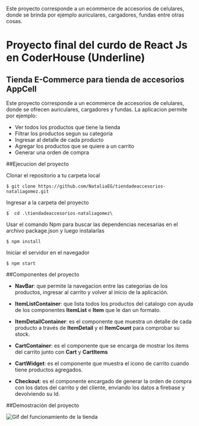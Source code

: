 Este proyecto corresponde a un ecommerce de accesorios de celulares, donde se brinda por ejemplo auriculares, cargadores, fundas entre otras cosas.

# Proyecto final del curdo de React Js en CoderHouse  (Underline)

## Tienda E-Commerce para tienda de accesorios AppCell

Este proyecto corresponde a un ecommerce de accesorios de celulares, donde se ofrecen auriculares, cargadores y fundas. 
La aplicacion permite por ejemplo:

- Ver todos los productos que tiene la tienda
- Filtrar los productos segun su categoría
- Ingresar al detalle de cada producto
- Agregar los productos que se quiere a un carrito
- Generar una orden de compra


##Ejecucion del proyecto

Clonar el repositorio a tu carpeta local

`$ git clone https://github.com/NataliaEG/tiendadeaccesorios-nataliagomez.git`

Ingresar a la carpeta del proyecto

`$  cd .\tiendadeaccesorios-nataliagomez\`

Usar el comando Npm para buscar las dependencias necesarias en el archivo package.json y luego instalarlas

`$ npm install`

Iniciar el servidor en el navegador

`$ npm start`

##Componentes del proyecto

+ **NavBar**: que permite la navegacion entre las categorias de los productos, ingresar al carrito y volver al inicio de la aplicación.

+ **ItemListContainer**: que lista todos los productos del catalogo con ayuda de los componentes **ItemList** e **Item** que le dan un formato.

+ **ItemDetailContainer**: es el componente que muestra un detalle de cada producto a través de **ItemDetail** y el **ItemCount** para comprobar su stock.

+ **CartContainer**: es el componente que se encarga de mostrar los items del carrito junto con **Cart** y **CartItems**

+ **CartWidget**: es el componente que muestra el icono de carrito cuando tiene productos agregados.

+ **Checkout**: es el componente encargado de generar la orden de compra con los datos del carrito y del cliente, enviando los datos a firebase y devolviendo su  Id.


##Demostración del proyecto

![Gif del funcionamiento de la tienda](https://github.com/NataliaEG/tiendadeaccesorios-nataliagomez/blob/routing-ecommerce/TiendaEcommerceAppCell.gif)